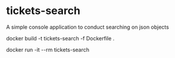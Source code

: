 # tickets-search
A simple console application to conduct searching on json objects

docker build -t tickets-search -f Dockerfile .

docker run -it --rm tickets-search
